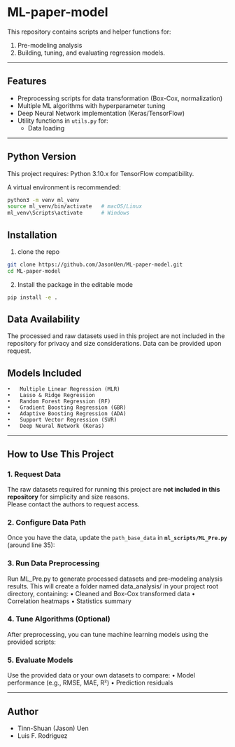# ML-paper-model
This repository contains scripts and helper functions for:
1. Pre-modeling analysis
2. Building, tuning, and evaluating regression models.

---

## Features
- Preprocessing scripts for data transformation (Box-Cox, normalization)
- Multiple ML algorithms with hyperparameter tuning
- Deep Neural Network implementation (Keras/TensorFlow)
- Utility functions in `utils.py` for:
  - Data loading

---

## Python Version
This project requires: Python 3.10.x for TensorFlow compatibility.

A virtual environment is recommended:

```bash
python3 -m venv ml_venv
source ml_venv/bin/activate   # macOS/Linux
ml_venv\Scripts\activate      # Windows
```

## Installation
1. clone the repo
```bash
git clone https://github.com/JasonUen/ML-paper-model.git
cd ML-paper-model
```
2. Install the package in the editable mode
```bash
pip install -e .
```

## Data Availability
The processed and raw datasets used in this project are not included in the repository for privacy and size considerations.
Data can be provided upon request.

## Models Included
	•	Multiple Linear Regression (MLR)
	•	Lasso & Ridge Regression
	•	Random Forest Regression (RF)
	•	Gradient Boosting Regression (GBR)
 	•	Adaptive Boosting Regression (ADA)
	•	Support Vector Regression (SVR)
	•	Deep Neural Network (Keras)

---

## How to Use This Project

### 1. Request Data
The raw datasets required for running this project are **not included in this repository** for simplicity and size reasons.  
Please contact the authors to request access.

### 2. Configure Data Path
Once you have the data, update the `path_base_data` in **`ml_scripts/ML_Pre.py`** (around line 35):

### 3. Run Data Preprocessing
Run ML_Pre.py to generate processed datasets and pre-modeling analysis results.
This will create a folder named data_analysis/ in your project root directory, containing:
	•	Cleaned and Box-Cox transformed data
	•	Correlation heatmaps
	•	Statistics summary

### 4. Tune Algorithms (Optional)
After preprocessing, you can tune machine learning models using the provided scripts:

### 5. Evaluate Models
Use the provided data or your own datasets to compare:
	•	Model performance (e.g., RMSE, MAE, R²)
	•	Prediction residuals

---

## Author
- Tinn-Shuan (Jason) Uen
- Luis F. Rodriguez
